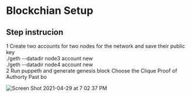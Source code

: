 # Blockchian Setup
## Step instrucion
1 Create two accounts for two nodes for the network and save their public key 
  <br />./geth --datadir node3 account new
  <br />./geth --datadir node4 account new
<br />2 Run puppeth and generate genesis block
 Choose the Clique Proof of Authorty
 Past bo

![Screen Shot 2021-04-29 at 7 02 37 PM](https://user-images.githubusercontent.com/74516858/116819551-83a6c980-ab3e-11eb-9536-e076985b8d6c.png)

